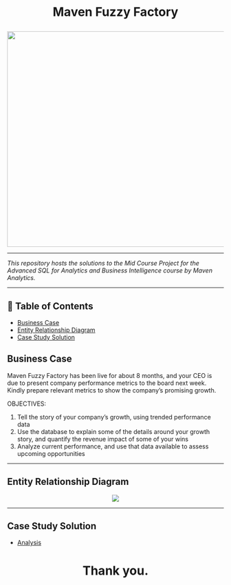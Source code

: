 # <p align="center" style="margin-top: 0px;">  Maven Fuzzy Factory 

<p align="center" style="margin-bottom: 0px !important;">
<img src="P1 request mail.jpg" width="800" height="500">

---
*This repository hosts the solutions to the Mid Course Project for the Advanced SQL for Analytics and Business Intelligence course by Maven Analytics.*

---
## 🧾 Table of Contents
- [Business Case](#business-case)
- [Entity Relationship Diagram](#entity-relationship-diagram)
- [Case Study Solution](#case-study-solutions)


   
## Business Case

Maven Fuzzy Factory has been live for about 8 months, and your CEO is due to present company performance metrics to the board next week. Kindly prepare relevant metrics to show the company’s promising growth.

OBJECTIVES:
1.  Tell the story of your company’s growth, using trended performance data
2.  Use the database to explain some of the details around your growth story, and quantify the revenue impact of some of your wins
3.  Analyze current performance, and use that data available to assess upcoming opportunities
   
   
---
## Entity Relationship Diagram
<p align="center" style="margin-bottom: 0px !important;">
<img src="Entity Relationship Diagram.jpg">
   
   
---


## Case Study Solution
- [Analysis](https://github.com/Chisomnwa/SQL-Challenge-Case-Study-4---Data-Bank/blob/main/A.%20Customer%20Nodes%20Exploration.md)

   

   
   
 # <p align="center" style="margin-top: 0px;">Thank you.
 